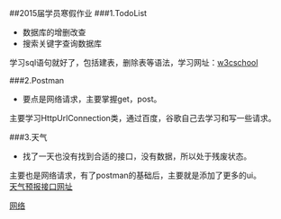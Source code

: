 ##2015届学员寒假作业
###1.TodoList

- 数据库的增删改查   
- 搜索关键字查询数据库   

学习sql语句就好了，包括建表，删除表等语法，学习网址：[w3cschool](http://www.w3school.com.cn/sql/index.asp)

###2.Postman

- 要点是网络请求，主要掌握get，post。 

主要学习HttpUrlConnection类，通过百度，谷歌自己去学习和写一些请求。

###3.天气

- 找了一天也没有找到合适的接口，没有数据，所以处于残废状态。


主要也是网络请求，有了postman的基础后，主要就是添加了更多的ui。  
[天气预报接口网址](http://www.heweather.com)

[网络](https://github.com/llxdaxia/Http)
